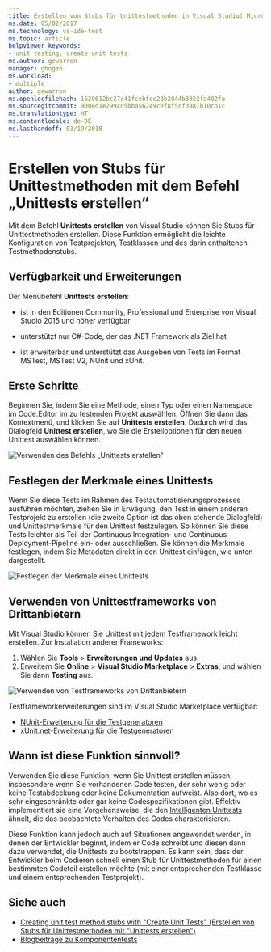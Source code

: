 ```yaml
---
title: Erstellen von Stubs für Unittestmethoden in Visual Studio| Microsoft-Dokumentation
ms.date: 05/02/2017
ms.technology: vs-ide-test
ms.topic: article
helpviewer_keywords:
- unit testing, create unit tests
ms.author: gewarren
manager: ghogen
ms.workload:
- multiple
author: gewarren
ms.openlocfilehash: 1620612bc27c41fcebfcc28b2844b3022fa482fa
ms.sourcegitcommit: 900ed1e299cd5bba56249cef8f5cf3981b10cb1c
ms.translationtype: HT
ms.contentlocale: de-DE
ms.lasthandoff: 03/19/2018
---
```

# <a name="create-unit-test-method-stubs-with-the-create-unit-tests-command"></a>Erstellen von Stubs für Unittestmethoden mit dem Befehl „Unittests erstellen“

Mit dem Befehl **Unittests erstellen** von Visual Studio können Sie Stubs für Unittestmethoden erstellen. Diese Funktion ermöglicht die leichte Konfiguration von Testprojekten, Testklassen und des darin enthaltenen Testmethodenstubs.

## <a name="availability-and-extensions"></a>Verfügbarkeit und Erweiterungen

Der Menübefehl **Unittests erstellen**:

* ist in den Editionen Community, Professional und Enterprise von Visual Studio 2015 und höher verfügbar

* unterstützt nur C#-Code, der das .NET Framework als Ziel hat

* ist erweiterbar und unterstützt das Ausgeben von Tests im Format MSTest, MSTest V2, NUnit und xUnit.

## <a name="get-started"></a>Erste Schritte

Beginnen Sie, indem Sie eine Methode, einen Typ oder einen Namespace im Code.Editor im zu testenden Projekt auswählen. Öffnen Sie dann das Kontextmenü, und klicken Sie auf **Unittests erstellen**. Dadurch wird das Dialogfeld **Unittest erstellen**, wo Sie die Erstelloptionen für den neuen Unittest auswählen können.

![Verwenden des Befehls „Unittests erstellen“](media/createunittestcommand.png)

## <a name="setting-unit-test-traits"></a>Festlegen der Merkmale eines Unittests

Wenn Sie diese Tests im Rahmen des Testautomatisierungsprozesses ausführen möchten, ziehen Sie in Erwägung, den Test in einem anderen Testprojekt zu erstellen (die zweite Option ist das oben stehende Dialogfeld) und Unittestmerkmale für den Unittest festzulegen. So können Sie diese Tests leichter als Teil der Continuous Integration- und Continuous Deployment-Pipeline ein- oder ausschließen. Sie können die Merkmale festlegen, indem Sie Metadaten direkt in den Unittest einfügen, wie unten dargestellt.

![Festlegen der Merkmale eines Unittests](media/createunittest.png)

## <a name="using-third-party-unit-test-frameworks"></a>Verwenden von Unittestframeworks von Drittanbietern

Mit Visual Studio können Sie Unittest mit jedem Testframework leicht erstellen. Zur Installation anderer Frameworks:

1. Wählen Sie **Tools** > **Erweiterungen und Updates** aus.
2. Erweitern Sie **Online** > **Visual Studio Marketplace** > **Extras**, und wählen Sie dann **Testing** aus.

![Verwenden von Testframeworks von Drittanbietern](media/createunittestfx.png)

Testframeworkerweiterungen sind im Visual Studio Marketplace verfügbar:

* [NUnit-Erweiterung für die Testgeneratoren](https://marketplace.visualstudio.com/items?itemName=NUnitDevelopers.TestGeneratorNUnitextension)
* [xUnit.net-Erweiterung für die Testgeneratoren](https://marketplace.visualstudio.com/items?itemName=BradWilson.xUnitnetTestExtensions)

## <a name="when-should-i-use-this-feature"></a>Wann ist diese Funktion sinnvoll?

Verwenden Sie diese Funktion, wenn Sie Unittest erstellen müssen, insbesondere wenn Sie vorhandenen Code testen, der sehr wenig oder keine Testabdeckung oder keine Dokumentation aufweist. Also dort, wo es sehr eingeschränkte oder gar keine Codespezifikationen gibt. Effektiv implementiert sie eine Vorgehensweise, die den [Intelligenten Unittests](http://blogs.msdn.com/b/visualstudioalm/archive/2014/11/19/introducing-smart-unit-tests.aspx) ähnelt, die das beobachtete Verhalten des Codes charakterisieren.

Diese Funktion kann jedoch auch auf Situationen angewendet werden, in denen der Entwickler beginnt, indem er Code schreibt und diesen dann dazu verwendet, die Unittests zu bootstrappen. Es kann sein, dass der Entwickler beim Codieren schnell einen Stub für Unittestmethoden für einen bestimmten Codeteil erstellen möchte (mit einer entsprechenden Testklasse und einem entsprechenden Testprojekt).

## <a name="see-also"></a>Siehe auch

- [Creating unit test method stubs with "Create Unit Tests" (Erstellen von Stubs für Unittestmethoden mit "Unittests erstellen")](https://blogs.msdn.microsoft.com/visualstudioalm/2015/03/06/creating-unit-test-method-stubs-with-create-unit-tests/)
- [Blogbeiträge zu Komponententests](https://blogs.msdn.microsoft.com/devops/?s=unit+testing)
